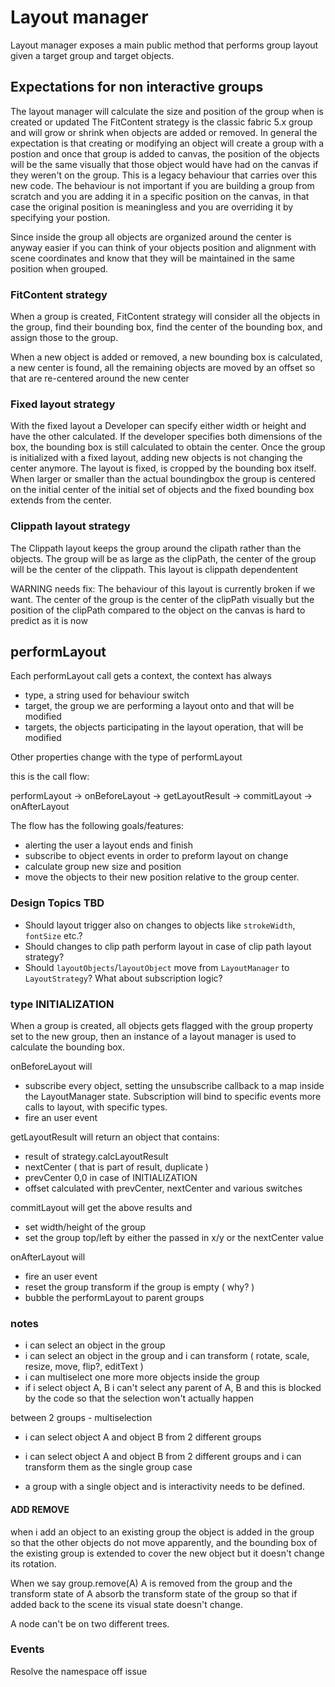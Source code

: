 # Layout manager

Layout manager exposes a main public method that performs group layout given a target group and target objects.

## Expectations for non interactive groups

The layout manager will calculate the size and position of the group when is created or updated
The FitContent strategy is the classic fabric 5.x group and will grow or shrink when objects are added or removed.
In general the expectation is that creating or modifying an object will create a group with a postion and once that group is added to canvas, the position of the objects will be the same visually that those object would have had on the canvas if they weren't on the group.
This is a legacy behaviour that carries over this new code.
The behaviour is not important if you are building a group from scratch and you are adding it in a specific position on the canvas, in that case the original position is meaningless and you are overriding it by specifying your postion.

Since inside the group all objects are organized around the center is anyway easier if you can think of your objects position and alignment with scene coordinates and know that they will be maintained in the same position when grouped.

### FitContent strategy

When a group is created, FitContent strategy will consider all the objects in the group, find their bounding box, find the center of the bounding box, and assign those to the group.

When a new object is added or removed, a new bounding box is calculated, a new center is found, all the remaining objects are moved by an offset so that are re-centered around the new center

### Fixed layout strategy

With the fixed layout a Developer can specify either width or height and have the other calculated.
If the developer specifies both dimensions of the box, the bounding box is still calculated to obtain the center.
Once the group is initialized with a fixed layout, adding new objects is not changing the center anymore.
The layout is fixed, is cropped by the bounding box itself.
When larger or smaller than the actual boundingbox the group is centered on the initial center of the initial set of objects and the fixed bounding box extends from the center.

### Clippath layout strategy

The Clippath layout keeps the group around the clipath rather than the objects. The group will be as large as the clipPath, the center of the group will be the center of the clippath.
This layout is clippath dependentent

WARNING needs fix:
The behaviour of this layout is currently broken if we want.
The center of the group is the center of the clipPath visually but the position of the clipPath compared to the object on the canvas is hard to predict as it is now

## performLayout

Each performLayout call gets a context, the context has always

- type, a string used for behaviour switch
- target, the group we are performing a layout onto and that will be modified
- targets, the objects participating in the layout operation, that will be modified

Other properties change with the type of performLayout

this is the call flow:

performLayout -> onBeforeLayout -> getLayoutResult -> commitLayout -> onAfterLayout

The flow has the following goals/features:

- alerting the user a layout ends and finish
- subscribe to object events in order to preform layout on change
- calculate group new size and position
- move the objects to their new position relative to the group center.

### Design Topics TBD

- Should layout trigger also on changes to objects like `strokeWidth`, `fontSize` etc.?
- Should changes to clip path perform layout in case of clip path layout strategy?
- Should `layoutObjects`/`layoutObject` move from `LayoutManager` to `LayoutStrategy`? What about subscription logic?

### type INITIALIZATION

When a group is created, all objects gets flagged with the group property set to the new group, then an instance of a layout manager is used to calculate the bounding box.

onBeforeLayout will

- subscribe every object, setting the unsubscribe callback to a map inside the LayoutManager state.
  Subscription will bind to specific events more calls to layout, with specific types.
- fire an user event

getLayoutResult will return an object that contains:

- result of strategy.calcLayoutResult
- nextCenter ( that is part of result, duplicate )
- prevCenter 0,0 in case of INITIALIZATION
- offset calculated with prevCenter, nextCenter and various switches

commitLayout will get the above results and

- set width/height of the group
- set the group top/left by either the passed in x/y or the nextCenter value

onAfterLayout will

- fire an user event
- reset the group transform if the group is empty ( why? )
- bubble the performLayout to parent groups

### notes

- i can select an object in the group
- i can select an object in the group and i can transform ( rotate, scale, resize, move, flip?, editText )
- i can multiselect one more more objects inside the group
- if i select object A, B i can't select any parent of A, B and this is blocked by the code so that the selection won't actually happen

between 2 groups - multiselection

- i can select object A and object B from 2 different groups
- i can select object A and object B from 2 different groups and i can transform them as the single group case

- a group with a single object and is interactivity needs to be defined.

#### ADD REMOVE

when i add an object to an existing group the object is added in the group so that the other objects do not move apparently, and the bounding box of the existing group is extended to cover the new object but it doesn't change its rotation.

When we say group.remove(A) A is removed from the group and the transform state of A absorb the transform state of the group so that if added back to the scene its visual state doesn't change.

A node can't be on two different trees.

### Events

Resolve the namespace off issue
